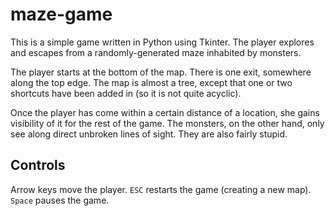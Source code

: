 # maze-game
This is a simple game written in Python using Tkinter.  The player
explores and escapes from a randomly-generated maze inhabited by
monsters.

The player starts at the bottom of the map.  There is one exit,
somewhere along the top edge.  The map is almost a tree, except that
one or two shortcuts have been added in (so it is not quite acyclic).

Once the player has come within a certain distance of a location, she
gains visibility of it for the rest of the game.  The monsters, on the
other hand, only see along direct unbroken lines of sight.  They are
also fairly stupid.

## Controls
Arrow keys move the player.  `ESC` restarts the game (creating a new
map).  `Space` pauses the game.